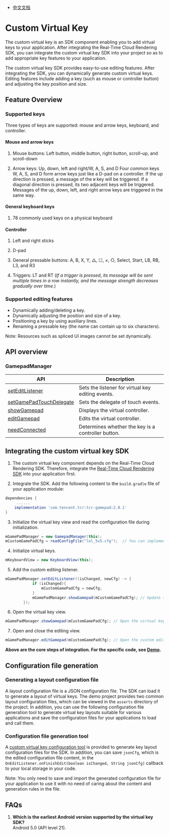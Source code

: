- [中文文档](自定义虚拟按键接入指南.md)

# Custom Virtual Key


The custom virtual key is an SDK component enabling you to add virtual keys to your application. After integrating the Real-Time Cloud Rendering SDK, you can integrate the custom virtual key SDK into your project so as to add appropriate key features to your application.

The custom virtual key SDK provides easy-to-use editing features. After integrating the SDK, you can dynamically generate custom virtual keys. Editing features include adding a key (such as mouse or controller button) and adjusting the key position and size.


## Feature Overview
### Supported keys

Three types of keys are supported: mouse and arrow keys, keyboard, and controller.

#### Mouse and arrow keys

1. Mouse buttons: Left button, middle button, right button, scroll-up, and scroll-down

2. Arrow keys: Up, down, left and right/W, A, S, and D
    Four common keys W, A, S, and D form arrow keys just like a D-pad on a controller. If the up direction is pressed, a message of the `W` key will be triggered. If a diagonal direction is pressed, its two adjacent keys will be triggered.
    Messages of the up, down, left, and right arrow keys are triggered in the same way.

#### General keyboard keys

1. 78 commonly used keys on a physical keyboard

#### Controller

1. Left and right sticks 

2. D-pad

3. General pressable buttons: A, B, X, Y, △, ☐, ×, ○, Select, Start, LB, RB, L3, and R3

4. Triggers: LT and RT (*If a trigger is pressed, its message will be sent multiple times in a row instantly, and the message strength decreases gradually over time.*)

### Supported editing features

- Dynamically adding/deleting a key.
- Dynamically adjusting the position and size of a key.
- Positioning a key by using auxiliary lines.
- Renaming a pressable key (the name can contain up to six characters).

Note: Resources such as spliced UI images cannot be set dynamically.

## API overview
### GamepadManager

| API | Description |
| ------------------------------------------------------------ | ------------------------ |
| [setEditListener](https://tencentyun.github.io/cloudgame-android-sdk/tcr-gamepad/com/tencent/tcrgamepad/GamepadManager.html#setEditListener(com.tencent.tcrgamepad.GamepadManager.OnEditListener))     | Sets the listener for virtual key editing events.  |
| [setGamePadTouchDelegate](https://tencentyun.github.io/cloudgame-android-sdk/tcr-gamepad/com/tencent/tcrgamepad/GamepadManager.html#setGamePadTouchDelegate(IGamepadTouchDelegate))                        | Sets the delegate of touch events. |
| [showGamepad](https://tencentyun.github.io/cloudgame-android-sdk/tcr-gamepad/com/tencent/tcrgamepad/GamepadManager.html#showGamepad(java.lang.String))                 | Displays the virtual controller.             |
| [editGamepad](https://tencentyun.github.io/cloudgame-android-sdk/tcr-gamepad/com/tencent/tcrgamepad/GamepadManager.html#editGamepad(java.lang.String)) | Edits the virtual controller.             |
| [needConnected](https://tencentyun.github.io/cloudgame-android-sdk/tcr-gamepad/com/tencent/tcrgamepad/GamepadManager.html#needConnected())                             | Determines whether the key is a controller button.       |


## Integrating the custom virtual key SDK

1. The custom virtual key component depends on the Real-Time Cloud Rendering SDK. Therefore, integrate the [Real-Time Cloud Rendering SDK](Getting-Started.md) into your application first.

2. Integrate the SDK. Add the following content to the `build.gradle` file of your application module:

```groovy
dependencies {
	 ......
    implementation 'com.tencent.tcr:tcr-gamepad:2.0.1'
}
```

3. Initialize the virtual key view and read the configuration file during initialization.

``` java
mGamePadManager = new GamepadManager(this);
mCustomGamePadCfg = readConfigFile("lol_5v5.cfg");  // You can implement the reading method on your own.
```

4. Initialize virtual keys.

```java
mKeyboardView = new KeyboardView(this);

```
5. Add the custom editing listener.

```java
mGamePadManager.setEditListener((isChanged, newCfg) -> {
            if (isChanged){
                mCustomGamePadCfg = newCfg;
            }
            mGamePadManager.showGamepad(mCustomGamePadCfg); // Update the key view after editing.
        });
```

6. Open the virtual key view.

```java
mGamePadManager.showGamepad(mCustomGamePadCfg); // Open the virtual key view.
```
7. Open and close the editing view.

```java
mGamePadManager.editGamepad(mCustomGamePadCfg); // Open the custom editing view.
```

**Above are the core steps of integration. For the specific code, see [Demo](../Demo).**



## Configuration file generation
### Generating a layout configuration file
A layout configuration file is a JSON configuration file. The SDK can load it to generate a layout of virtual keys. The demo project provides two common layout configuration files, which can be viewed in the `asserts` directory of the project. In addition, you can use the following configuration file generation tool to generate virtual key layouts suitable for various applications and save the configuration files for your applications to load and call them.
### Configuration file generation tool
A [custom virtual key configuration tool](../Tools/vktool-release.apk) is provided to generate key layout configuration files for the SDK. In addition, you can save `jsonCfg`, which is the edited configuration file content, in the `OnEditListener.onFinishEdit(boolean isChanged, String jsonCfg)` callback to your local storage in your code.

Note: You only need to save and import the generated configuration file for your application to use it with no need of caring about the content and generation rules in the file.

## FAQs
1. **Which is the earliest Android version supported by the virtual key SDK?**  
Android 5.0 (API level 21).
